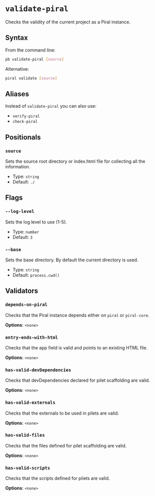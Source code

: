 # `validate-piral`

Checks the validity of the current project as a Piral instance.

## Syntax

From the command line:

```sh
pb validate-piral [source]
```

Alternative:

```sh
piral validate [source]
```

## Aliases

Instead of `validate-piral` you can also use:

- `verify-piral`
- `check-piral`

## Positionals

### `source`

Sets the source root directory or index.html file for collecting all the information.

- Type: `string`
- Default: `./`

## Flags

### `--log-level`

Sets the log level to use (1-5).

- Type: `number`
- Default: `3`

### `--base`

Sets the base directory. By default the current directory is used.

- Type: `string`
- Default: `process.cwd()`

## Validators

### `depends-on-piral`

Checks that the Piral instance depends either on `piral` or `piral-core`.

**Options**: `<none>`

### `entry-ends-with-html`

Checks that the app field is valid and points to an existing HTML file.

**Options**: `<none>`

### `has-valid-devDependencies`

Checks that devDependencies declared for pilet scaffolding are valid.

**Options**: `<none>`

### `has-valid-externals`

Checks that the externals to be used in pilets are valid.

**Options**: `<none>`

### `has-valid-files`

Checks that the files defined for pilet scaffolding are valid.

**Options**: `<none>`

### `has-valid-scripts`

Checks that the scripts defined for pilets are valid.

**Options**: `<none>`

